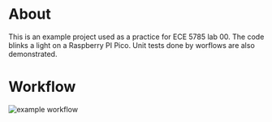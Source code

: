 # About

This is an example project used as a practice for ECE 5785 lab 00.
The code blinks a light on a Raspberry PI Pico.
Unit tests done by worflows are also demonstrated.

# Workflow

![example workflow](https://github.com/uofu-adv-emb-25/lab00groupB/actions/workflows/main.yml/badge.svg)